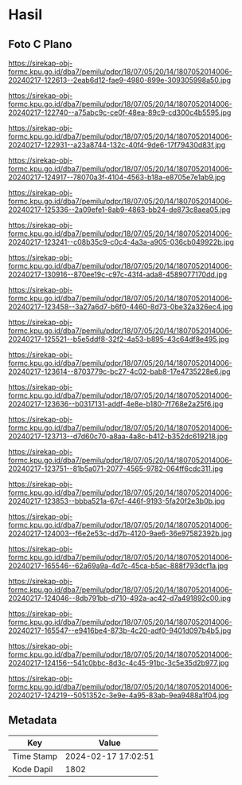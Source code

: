 # Hasil

## Foto C Plano

https://sirekap-obj-formc.kpu.go.id/dba7/pemilu/pdpr/18/07/05/20/14/1807052014006-20240217-122613--2eab6d12-fae9-4980-899e-309305998a50.jpg

https://sirekap-obj-formc.kpu.go.id/dba7/pemilu/pdpr/18/07/05/20/14/1807052014006-20240217-122740--a75abc9c-ce0f-48ea-89c9-cd300c4b5595.jpg

https://sirekap-obj-formc.kpu.go.id/dba7/pemilu/pdpr/18/07/05/20/14/1807052014006-20240217-122931--a23a8744-132c-40f4-9de6-17f79430d83f.jpg

https://sirekap-obj-formc.kpu.go.id/dba7/pemilu/pdpr/18/07/05/20/14/1807052014006-20240217-124917--78070a3f-4104-4563-b18a-e8705e7e1ab9.jpg

https://sirekap-obj-formc.kpu.go.id/dba7/pemilu/pdpr/18/07/05/20/14/1807052014006-20240217-125336--2a09efe1-8ab9-4863-bb24-de873c8aea05.jpg

https://sirekap-obj-formc.kpu.go.id/dba7/pemilu/pdpr/18/07/05/20/14/1807052014006-20240217-123241--c08b35c9-c0c4-4a3a-a905-036cb049922b.jpg

https://sirekap-obj-formc.kpu.go.id/dba7/pemilu/pdpr/18/07/05/20/14/1807052014006-20240217-130916--870ee19c-c97c-43f4-ada8-4589077170dd.jpg

https://sirekap-obj-formc.kpu.go.id/dba7/pemilu/pdpr/18/07/05/20/14/1807052014006-20240217-123458--3a27a6d7-b6f0-4460-8d73-0be32a326ec4.jpg

https://sirekap-obj-formc.kpu.go.id/dba7/pemilu/pdpr/18/07/05/20/14/1807052014006-20240217-125521--b5e5ddf8-32f2-4a53-b895-43c64df8e495.jpg

https://sirekap-obj-formc.kpu.go.id/dba7/pemilu/pdpr/18/07/05/20/14/1807052014006-20240217-123614--8703779c-bc27-4c02-bab8-17e4735228e6.jpg

https://sirekap-obj-formc.kpu.go.id/dba7/pemilu/pdpr/18/07/05/20/14/1807052014006-20240217-123636--b0317131-addf-4e8e-b180-7f768e2a25f6.jpg

https://sirekap-obj-formc.kpu.go.id/dba7/pemilu/pdpr/18/07/05/20/14/1807052014006-20240217-123713--d7d60c70-a8aa-4a8c-b412-b352dc619218.jpg

https://sirekap-obj-formc.kpu.go.id/dba7/pemilu/pdpr/18/07/05/20/14/1807052014006-20240217-123751--81b5a071-2077-4565-9782-064ff6cdc311.jpg

https://sirekap-obj-formc.kpu.go.id/dba7/pemilu/pdpr/18/07/05/20/14/1807052014006-20240217-123853--bbba521a-67cf-446f-9193-5fa20f2e3b0b.jpg

https://sirekap-obj-formc.kpu.go.id/dba7/pemilu/pdpr/18/07/05/20/14/1807052014006-20240217-124003--f6e2e53c-dd7b-4120-9ae6-36e97582392b.jpg

https://sirekap-obj-formc.kpu.go.id/dba7/pemilu/pdpr/18/07/05/20/14/1807052014006-20240217-165546--62a69a9a-4d7c-45ca-b5ac-888f793dcf1a.jpg

https://sirekap-obj-formc.kpu.go.id/dba7/pemilu/pdpr/18/07/05/20/14/1807052014006-20240217-124046--8db791bb-d710-492a-ac42-d7a491892c00.jpg

https://sirekap-obj-formc.kpu.go.id/dba7/pemilu/pdpr/18/07/05/20/14/1807052014006-20240217-165547--e9416be4-873b-4c20-adf0-9401d097b4b5.jpg

https://sirekap-obj-formc.kpu.go.id/dba7/pemilu/pdpr/18/07/05/20/14/1807052014006-20240217-124156--541c0bbc-8d3c-4c45-91bc-3c5e35d2b977.jpg

https://sirekap-obj-formc.kpu.go.id/dba7/pemilu/pdpr/18/07/05/20/14/1807052014006-20240217-124219--5051352c-3e9e-4a95-83ab-9ea9488a1f04.jpg


## Metadata

| Key        | Value               |
| ---------- | ------------------- |
| Time Stamp | 2024-02-17 17:02:51 |
| Kode Dapil | 1802                |



